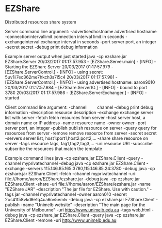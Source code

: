 # EZShare

Distributed resources share system

Server command line argument:
-advertisedhostname <arg>       advertised hostname
-connectionintervallimit <arg>  connection interval limit in seconds
-exchangeinterval <arg>         exchange interval in seconds
-port <arg>                     server port, an integer
-secret <arg>                   secret
-debug                          print debug information

Example server output when just started
java -cp ezshare.jar EZShare.Server
20/03/2017 01:17:57.953 - [EZShare.Server.main] - [INFO] - Starting the EZShare Server
20/03/2017 01:17:57.979 - [EZShare.ServerControl.] - [INFO] - using secret: 5uv1ii7ec362me7hkch3s7l5c4
20/03/2017 01:17:57.981 - [EZShare.ServerControl.] - [INFO] - using advertised hostname: aaron9010
20/03/2017 01:17:57.984 - [EZShare.ServerIO.] - [INFO] - bound to port 3780
20/03/2017 01:17:57.986 - [EZShare.ServerExchanger.] - [INFO] - started

Client command line argument:
-channel <arg>         channel
-debug                 print debug information
-description <arg>     resource description
-exchange              exchange server list with server
-fetch                 fetch resources from server
-host <arg>            server host, a domain name or IP address
-name <arg>            resource name
-owner <arg>           owner
-port <arg>            server port, an integer
-publish               publish resource on server
-query                 query for resources from server
-remove                remove resource from server
-secret <arg>          secret
-servers <arg>         server list, host1:port1,host2:port2,...
-share                 share resource on server
-tags <arg>            resource tags, tag1,tag2,tag3,...
-uri <arg>             resource URI
-subscribe             subscribe the resources that match the template

Example command lines
java -cp ezshare.jar EZShare.Client -query -channel myprivatechannel -debug
java -cp ezshare.jar EZShare.Client -exchange -servers 115.146.85.165:3780,115.146.85.24:3780 -debug
java -cp ezshare.jar EZShare.Client -fetch -channel myprivatechannel -uri file:///home/aaron/EZShare/ezshare.jar -debug
java -cp ezshare.jar EZShare.Client -share -uri file:///home/aaron/EZShare/ezshare.jar -name "EZShare JAR" -description "The jar file for EZShare. Use with caution." -tags jar -channel myprivatechannel -owner aaron010 -secret 2os41f58vkd9e1q4ua6ov5emlv -debug
java -cp ezshare.jar EZShare.Client -publish -name "Unimelb website" -description "The main page for the University of Melbourne" -uri http://www.unimelb.edu.au -tags web,html -debug
java -cp ezshare.jar EZShare.Client -query
java -cp ezshare.jar EZShare.Client -remove -uri http://www.unimelb.edu.au

















